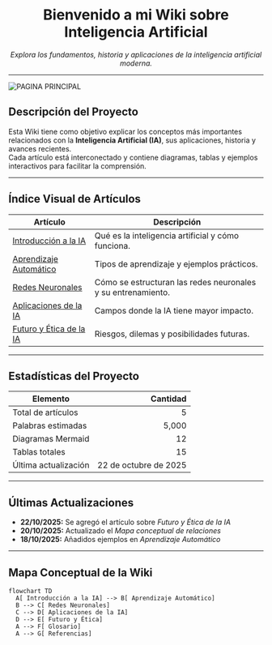 <!-- Banner de bienvenida -->
<div align="center">
  <h1> Bienvenido a mi Wiki sobre Inteligencia Artificial</h1>
  
  <p><em>Explora los fundamentos, historia y aplicaciones de la inteligencia artificial moderna.</em></p>
</div>

---
![PAGINA PRINCIPAL ](https://encrypted-tbn0.gstatic.com/images?q=tbn:ANd9GcTzz1EyD9cwRRe3tbic8yQ2-D9gxPUteRLZdw&s "FOTO FIJA")

##  Descripción del Proyecto

Esta Wiki tiene como objetivo explicar los conceptos más importantes relacionados con la **Inteligencia Artificial (IA)**, sus aplicaciones, historia y avances recientes.  
Cada artículo está interconectado y contiene diagramas, tablas y ejemplos interactivos para facilitar la comprensión.

---

##  Índice Visual de Artículos

| Artículo | Descripción |
|-----------|-------------|
| [ Introducción a la IA](articulo1.md) | Qué es la inteligencia artificial y cómo funciona. |
| [ Aprendizaje Automático](articulo2.md) | Tipos de aprendizaje y ejemplos prácticos. |
| [ Redes Neuronales](articulo3.md) | Cómo se estructuran las redes neuronales y su entrenamiento. |
| [ Aplicaciones de la IA](articulo4.md) | Campos donde la IA tiene mayor impacto. |
| [ Futuro y Ética de la IA](articulo5.md) | Riesgos, dilemas y posibilidades futuras. |

---

##  Estadísticas del Proyecto

| Elemento | Cantidad |
|-----------|-----------:|
| Total de artículos | 5 |
| Palabras estimadas | 5,000 |
| Diagramas Mermaid | 12 |
| Tablas totales | 15 |
| Última actualización | 22 de octubre de 2025 |

---

##  Últimas Actualizaciones

- **22/10/2025:** Se agregó el artículo sobre *Futuro y Ética de la IA*  
- **20/10/2025:** Actualizado el *Mapa conceptual de relaciones*  
- **18/10/2025:** Añadidos ejemplos en *Aprendizaje Automático*

---

##  Mapa Conceptual de la Wiki

```mermaid
flowchart TD
  A[ Introducción a la IA] --> B[ Aprendizaje Automático]
  B --> C[ Redes Neuronales]
  C --> D[ Aplicaciones de la IA]
  D --> E[ Futuro y Ética]
  A --> F[ Glosario]
  A --> G[ Referencias]
